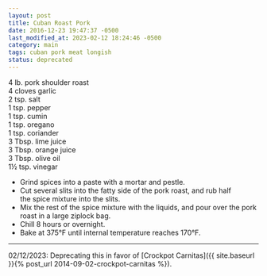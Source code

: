```yaml
---
layout: post
title: Cuban Roast Pork
date: 2016-12-23 19:47:37 -0500
last_modified_at: 2023-02-12 18:24:46 -0500
category: main
tags: cuban pork meat longish
status: deprecated
---
```

4 lb. pork shoulder roast  
4 cloves garlic  
2 tsp. salt  
1 tsp. pepper  
1 tsp. cumin  
1 tsp. oregano  
1 tsp. coriander  
3 Tbsp. lime juice  
3 Tbsp. orange juice  
3 Tbsp. olive oil  
1½ tsp. vinegar  

  * Grind spices into a paste with a mortar and pestle.
  * Cut several slits into the fatty side of the pork roast, and rub half the spice mixture into the slits.
  * Mix the rest of the spice mixture with the liquids, and pour over the pork roast in a large ziplock bag.
  * Chill 8 hours or overnight.
  * Bake at 375°F until internal temperature reaches 170°F.

---

02/12/2023: Deprecating this in favor of [Crockpot Carnitas]({{ site.baseurl }}{% post_url 2014-09-02-crockpot-carnitas %}).
